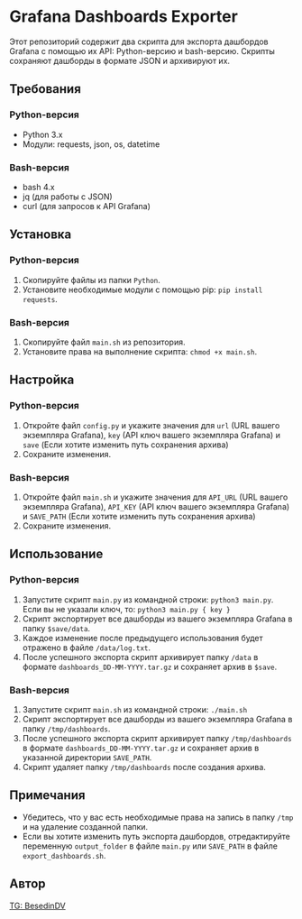 # Grafana Dashboards Exporter

Этот репозиторий содержит два скрипта для экспорта дашбордов Grafana с помощью их API: Python-версию и bash-версию. Скрипты сохраняют дашборды в формате JSON и архивируют их.

## Требования

### Python-версия

- Python 3.x
- Модули: requests, json, os, datetime

### Bash-версия

- bash 4.x
- jq (для работы с JSON)
- curl (для запросов к API Grafana)

## Установка

### Python-версия

1. Скопируйте файлы из папки `Python`.
2. Установите необходимые модули с помощью pip: `pip install requests`.

### Bash-версия

1. Скопируйте файл `main.sh` из репозитория.
2. Установите права на выполнение скрипта: `chmod +x main.sh`.

## Настройка

### Python-версия

1. Откройте файл `config.py` и укажите значения для `url` (URL вашего экземпляра Grafana), `key` (API ключ вашего экземпляра Grafana) и `save` (Если хотите изменить путь сохранения архива)
2. Сохраните изменения.

### Bash-версия

1. Откройте файл `main.sh` и укажите значения для `API_URL` (URL вашего экземпляра Grafana), `API_KEY` (API ключ вашего экземпляра Grafana) и `SAVE_PATH` (Если хотите изменить путь сохранения архива)
2. Сохраните изменения.

## Использование

### Python-версия

1. Запустите скрипт `main.py` из командной строки: `python3 main.py`. Если вы не указали ключ, то: `python3 main.py { key }`
2. Скрипт экспортирует все дашборды из вашего экземпляра Grafana в папку `$save/data`.
3. Каждое изменение после предыдущего использования будет отражено в файле `/data/log.txt`.
4. После успешного экспорта скрипт архивирует папку `/data` в формате `dashboards_DD-MM-YYYY.tar.gz` и сохраняет архив в `$save`.

### Bash-версия

1. Запустите скрипт `main.sh` из командной строки: `./main.sh`
2. Скрипт экспортирует все дашборды из вашего экземпляра Grafana в папку `/tmp/dashboards`.
3. После успешного экспорта скрипт архивирует папку `/tmp/dashboards` в формате `dashboards_DD-MM-YYYY.tar.gz` и сохраняет архив в указанной директории `SAVE_PATH`.
4. Скрипт удаляет папку `/tmp/dashboards` после создания архива.

## Примечания

- Убедитесь, что у вас есть необходимые права на запись в папку `/tmp` и на удаление созданной папки.
- Если вы хотите изменить путь экспорта дашбордов, отредактируйте переменную `output_folder` в файле `main.py` или `SAVE_PATH` в файле `export_dashboards.sh`.

## Автор

[TG: BesedinDV](https://t.me/BesedinDV)
